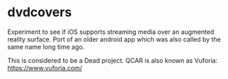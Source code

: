 # dvdcovers
Experiment to see if iOS supports streaming media over an augmented reality surface. Port of an older android app which was also called by the same name long time ago.

This is considered to be a Dead project. QCAR is also known as Vuforia: https://www.vuforia.com/
